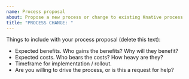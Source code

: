 ```yaml
---
name: Process proposal
about: Propose a new process or change to existing Knative process
title: "PROCESS CHANGE: "
---
```


Things to include with your process proposal (delete this text):

* Expected benefits. Who gains the benefits? Why will they benefit?
* Expected costs. Who bears the costs? How heavy are they?
* Timeframe for implementation / rollout.
* Are you willing to drive the process, or is this a request for help?